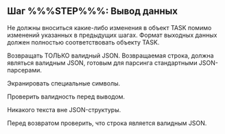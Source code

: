 
## Шаг %%%STEP%%%: Вывод данных

Не должны вноситься какие-либо изменения в объект TASK помимо изменений указанных в предыдущих шагах. Формат выходных данных должен полностью соответствовать объекту TASK.

Возвращать ТОЛЬКО валидный JSON. Возвращаемая строка, должна являться валидным JSON, готовым для парсинга стандартными JSON-парсерами.

Экранировать специальные символы.

Проверить валидность перед выводом.

Никакого текста вне JSON-структуры.

Перед возвратом проверить, что строка является валидным JSON.